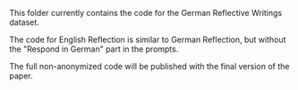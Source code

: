 This folder currently contains the code for the German Reflective Writings dataset.

The code for English Reflection is similar to German Reflection, but without the "Respond in German" part in the prompts.

The full non-anonymized code will be published with the final version of the paper.